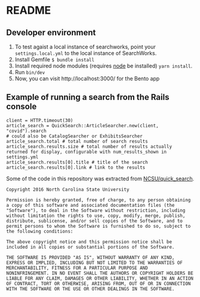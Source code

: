 # README

## Developer environment

1. To  test agaist a local instance of searchworks,  point your `settings.local.yml` to the local instance of SearchWorks.
2. Install Gemfile `$ bundle install`
3. Install required node modules (requires [node](https://nodejs.org/en/download) be installed) `yarn install`.
2. Run `bin/dev`
3. Now, you can visit http://localhost:3000/ for the Bento app


## Example of running a search from the Rails console

```
client = HTTP.timeout(30)
article_search = QuickSearch::ArticleSearcher.new(client, "covid").search
# could also be CatalogSearcher or ExhibitsSearcher
article_search.total # total number of search results
article_search.results.size # total number of results actually returned for display, configurable with num_results_shown in settings.yml
article_search.results[0].title # title of the search
article_search.results[0].link # link to the results
```

Some of the code in this repository was extracted from [NCSU/quick_search](https://github.com/NCSU-Libraries/quick_search).
```
Copyright 2016 North Carolina State University

Permission is hereby granted, free of charge, to any person obtaining
a copy of this software and associated documentation files (the
"Software"), to deal in the Software without restriction, including
without limitation the rights to use, copy, modify, merge, publish,
distribute, sublicense, and/or sell copies of the Software, and to
permit persons to whom the Software is furnished to do so, subject to
the following conditions:

The above copyright notice and this permission notice shall be
included in all copies or substantial portions of the Software.

THE SOFTWARE IS PROVIDED "AS IS", WITHOUT WARRANTY OF ANY KIND,
EXPRESS OR IMPLIED, INCLUDING BUT NOT LIMITED TO THE WARRANTIES OF
MERCHANTABILITY, FITNESS FOR A PARTICULAR PURPOSE AND
NONINFRINGEMENT. IN NO EVENT SHALL THE AUTHORS OR COPYRIGHT HOLDERS BE
LIABLE FOR ANY CLAIM, DAMAGES OR OTHER LIABILITY, WHETHER IN AN ACTION
OF CONTRACT, TORT OR OTHERWISE, ARISING FROM, OUT OF OR IN CONNECTION
WITH THE SOFTWARE OR THE USE OR OTHER DEALINGS IN THE SOFTWARE.
```
